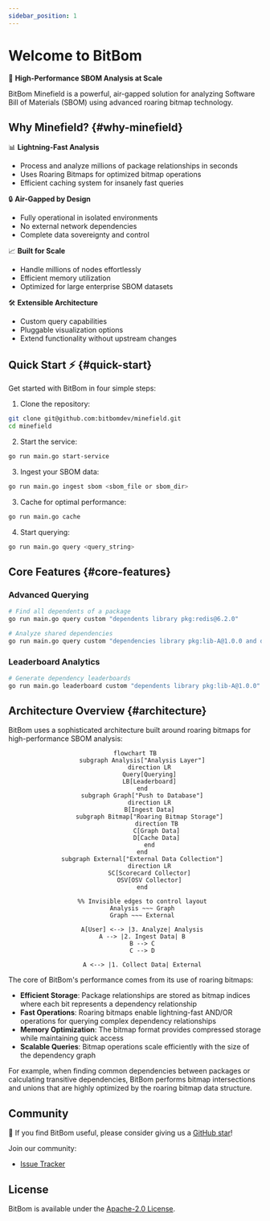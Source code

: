 ```yaml
---
sidebar_position: 1
---
```


# Welcome to BitBom

🚀 **High-Performance SBOM Analysis at Scale**

BitBom Minefield is a powerful, air-gapped solution for analyzing Software Bill of Materials (SBOM) using advanced roaring bitmap technology.

## Why Minefield? {#why-minefield}

📊 **Lightning-Fast Analysis**
- Process and analyze millions of package relationships in seconds
- Uses Roaring Bitmaps for optimized bitmap operations
- Efficient caching system for insanely fast queries

🔒 **Air-Gapped by Design**
- Fully operational in isolated environments
- No external network dependencies
- Complete data sovereignty and control

📈 **Built for Scale**
- Handle millions of nodes effortlessly
- Efficient memory utilization
- Optimized for large enterprise SBOM datasets

🛠️ **Extensible Architecture**
- Custom query capabilities
- Pluggable visualization options
- Extend functionality without upstream changes

## Quick Start ⚡ {#quick-start}

Get started with BitBom in four simple steps:

1. Clone the repository:
```bash
git clone git@github.com:bitbomdev/minefield.git
cd minefield
```

2. Start the service:
```bash
go run main.go start-service
```

3. Ingest your SBOM data:
```bash
go run main.go ingest sbom <sbom_file or sbom_dir>
```

3. Cache for optimal performance:
```bash
go run main.go cache
```

4. Start querying:
```bash
go run main.go query <query_string>
```

## Core Features {#core-features}

### Advanced Querying
```bash
# Find all dependents of a package
go run main.go query custom "dependents library pkg:redis@6.2.0"

# Analyze shared dependencies
go run main.go query custom "dependencies library pkg:lib-A@1.0.0 and dependencies library pkg:lib-B@1.0.0"
```

### Leaderboard Analytics
```bash
# Generate dependency leaderboards
go run main.go leaderboard custom "dependents library pkg:lib-A@1.0.0"
```

## Architecture Overview {#architecture}

BitBom uses a sophisticated architecture built around roaring bitmaps for high-performance SBOM analysis:

<div align="center">

```mermaid
flowchart TB
    subgraph Analysis["Analysis Layer"]
        direction LR
        Query[Querying]
        LB[Leaderboard]
    end
    subgraph Graph["Push to Database"]
        direction LR
        B[Ingest Data]
        subgraph Bitmap["Roaring Bitmap Storage"]
            direction TB
            C[Graph Data]
            D[Cache Data]
        end
    end
    subgraph External["External Data Collection"]
        direction LR
        SC[Scorecard Collector]
        OSV[OSV Collector]
    end
    
    %% Invisible edges to control layout
    Analysis ~~~ Graph
    Graph ~~~ External
    
    A[User] <--> |3. Analyze| Analysis
    A --> |2. Ingest Data| B
    B --> C
    C --> D
    
    A <--> |1. Collect Data| External
```

</div>

The core of BitBom's performance comes from its use of roaring bitmaps:

- **Efficient Storage**: Package relationships are stored as bitmap indices where each bit represents a dependency relationship
- **Fast Operations**: Roaring bitmaps enable lightning-fast AND/OR operations for querying complex dependency relationships
- **Memory Optimization**: The bitmap format provides compressed storage while maintaining quick access
- **Scalable Queries**: Bitmap operations scale efficiently with the size of the dependency graph

For example, when finding common dependencies between packages or calculating transitive dependencies, BitBom performs bitmap intersections and unions that are highly optimized by the roaring bitmap data structure.

## Community

🌟 If you find BitBom useful, please consider giving us a [GitHub star](https://github.com/bitbomdev/minefield)!

Join our community:
- [Issue Tracker](https://github.com/bitbomdev/minefield/issues)

## License

BitBom is available under the [Apache-2.0 License](https://github.com/bitbomdev/minefield/blob/main/LICENSE).

